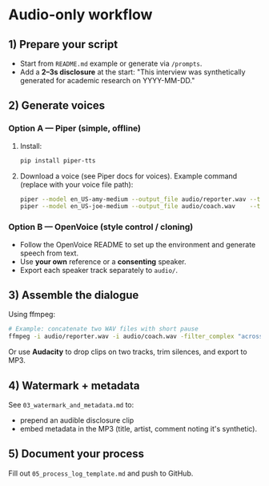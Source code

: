 # Audio-only workflow

## 1) Prepare your script
- Start from `README.md` example or generate via `/prompts`.
- Add a **2–3s disclosure** at the start: "This interview was synthetically generated for academic research on YYYY-MM-DD."

## 2) Generate voices
### Option A — Piper (simple, offline)
1. Install:
   ```bash
   pip install piper-tts
   ```
2. Download a voice (see Piper docs for voices). Example command (replace with your voice file path):
   ```bash
   piper --model en_US-amy-medium --output_file audio/reporter.wav --text "Your reporter lines here"
   piper --model en_US-joe-medium --output_file audio/coach.wav    --text "Your coach lines here"
   ```

### Option B — OpenVoice (style control / cloning)
- Follow the OpenVoice README to set up the environment and generate speech from text.
- Use **your own** reference or a **consenting** speaker.
- Export each speaker track separately to `audio/`.

## 3) Assemble the dialogue
Using ffmpeg:
```bash
# Example: concatenate two WAV files with short pause
ffmpeg -i audio/reporter.wav -i audio/coach.wav -filter_complex "acrossfade=d=0.15" -c:a mp3 audio/interview_mix.mp3
```

Or use **Audacity** to drop clips on two tracks, trim silences, and export to MP3.

## 4) Watermark + metadata
See `03_watermark_and_metadata.md` to:
- prepend an audible disclosure clip
- embed metadata in the MP3 (title, artist, comment noting it's synthetic).

## 5) Document your process
Fill out `05_process_log_template.md` and push to GitHub.
